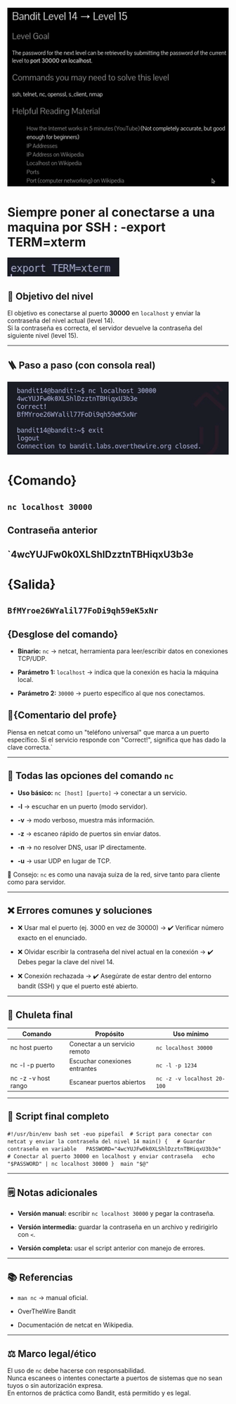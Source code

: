 
![Bandit Image](../../Imagenes/level-14-15-1.png)

# Siempre poner al conectarse a una maquina por SSH : -export TERM=xterm
![Bandit Image](../../Imagenes/bandit-banner.png)


## 🔎 Objetivo del nivel

El objetivo es conectarse al puerto **30000** en `localhost` y enviar la contraseña del nivel actual (level 14).  
Si la contraseña es correcta, el servidor devuelve la contraseña del siguiente nivel (level 15).

---

## 🪜 Paso a paso (con consola real)

![Bandit Image](../../Imagenes/level-14-15-3.png)

# {Comando}

## `nc localhost 30000`

## Contraseña anterior 
## `4wcYUJFw0k0XLShlDzztnTBHiqxU3b3e

# {Salida}

## `BfMYroe26WYalil77FoDi9qh59eK5xNr`

## {Desglose del comando}

- **Binario:** `nc` → netcat, herramienta para leer/escribir datos en conexiones TCP/UDP.
    
- **Parámetro 1:** `localhost` → indica que la conexión es hacia la máquina local.
    
- **Parámetro 2:** `30000` → puerto específico al que nos conectamos.
    

## 💬{Comentario del profe}

Piensa en netcat como un "teléfono universal" que marca a un puerto específico. Si el servicio responde con "Correct!", significa que has dado la clave correcta.`

---

## 🧰 Todas las opciones del comando `nc`

- **Uso básico:** `nc [host] [puerto]` → conectar a un servicio.
    
- **-l** → escuchar en un puerto (modo servidor).
    
- **-v** → modo verboso, muestra más información.
    
- **-z** → escaneo rápido de puertos sin enviar datos.
    
- **-n** → no resolver DNS, usar IP directamente.
    
- **-u** → usar UDP en lugar de TCP.
    

💬 Consejo: `nc` es como una navaja suiza de la red, sirve tanto para cliente como para servidor.

---

## ❌ Errores comunes y soluciones

- ❌ Usar mal el puerto (ej. 3000 en vez de 30000) → ✔️ Verificar número exacto en el enunciado.
    
- ❌ Olvidar escribir la contraseña del nivel actual en la conexión → ✔️ Debes pegar la clave del nivel 14.
    
- ❌ Conexión rechazada → ✔️ Asegúrate de estar dentro del entorno bandit (SSH) y que el puerto esté abierto.
    

---

## 🧾 Chuleta final

|Comando|Propósito|Uso mínimo|
|---|---|---|
|nc host puerto|Conectar a un servicio remoto|`nc localhost 30000`|
|nc -l -p puerto|Escuchar conexiones entrantes|`nc -l -p 1234`|
|nc -z -v host rango|Escanear puertos abiertos|`nc -z -v localhost 20-100`|

---

## 🧩 Script final completo

`#!/usr/bin/env bash set -euo pipefail  # Script para conectar con netcat y enviar la contraseña del nivel 14 main() {   # Guardar contraseña en variable   PASSWORD="4wcYUJFw0k0XLShlDzztnTBHiqxU3b3e"      # Conectar al puerto 30000 en localhost y enviar contraseña   echo "$PASSWORD" | nc localhost 30000 }  main "$@"`

---

## 🗒️ Notas adicionales

- **Versión manual:** escribir `nc localhost 30000` y pegar la contraseña.
    
- **Versión intermedia:** guardar la contraseña en un archivo y redirigirlo con `<`.
    
- **Versión completa:** usar el script anterior con manejo de errores.
    

---

## 📚 Referencias

- `man nc` → manual oficial.
    
- OverTheWire Bandit
    
- Documentación de netcat en Wikipedia.
    

---

## ⚖️ Marco legal/ético

El uso de `nc` debe hacerse con responsabilidad.  
Nunca escanees o intentes conectarte a puertos de sistemas que no sean tuyos o sin autorización expresa.  
En entornos de práctica como Bandit, está permitido y es legal.
